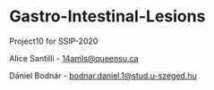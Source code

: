 # Gastro-Intestinal-Lesions
Project10 for SSIP-2020


Alice Santilli - 14amls@queensu.ca 

Dániel Bodnár - bodnar.daniel.1@stud.u-szeged.hu
